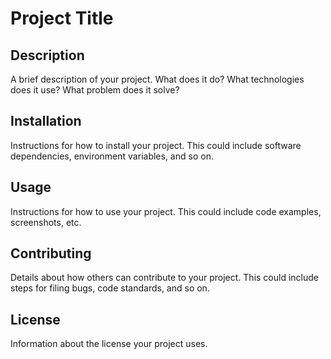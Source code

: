 # Project Title

## Description

A brief description of your project. What does it do? What technologies does it use? What problem does it solve?

## Installation

Instructions for how to install your project. This could include software dependencies, environment variables, and so on.

## Usage

Instructions for how to use your project. This could include code examples, screenshots, etc.

## Contributing

Details about how others can contribute to your project. This could include steps for filing bugs, code standards, and so on.

## License

Information about the license your project uses.